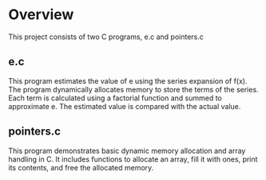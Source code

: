 # Overview
This project consists of two C programs, e.c and pointers.c

## e.c
This program estimates the value of e using the series expansion of f(x). The program dynamically allocates memory to store the terms of the series. Each term is calculated using a factorial function and summed to approximate e. The estimated value is compared with the actual value.

## pointers.c
This program demonstrates basic dynamic memory allocation and array handling in C. It includes functions to allocate an array, fill it with ones, print its contents, and free the allocated memory. 
